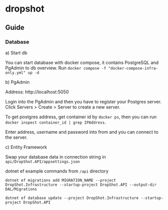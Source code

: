# dropshot

## Guide

### Database

a) Start db

You can start database with docker compose, it contains PostgreSQL and PgAdmin to db overview. Run `docker compose -f "docker-compose-infra-only.yml" up -d`

b) PgAdmin 

Address: http://localhost:5050

Login into the PgAdmin and then you have to register your Postgres server. Click Servers > Create > Server to create a new server.

To get postgres address, get container id by `docker ps`, then you can run `docker inspect container_id | grep IPAddress`.

Enter address, username and password into from and you can connect to the server.

c) Entity Framework

Swap your database data in connection string in `api/DropShot.API/appsettings.json`

dotnet ef example commands from `/api` directory

```
dotnet ef migrations add MIGRATION_NAME --project DropShot.Infrastructure --startup-project DropShot.API --output-dir DAL/Migrations

dotnet ef database update --project DropShot.Infrastructure --startup-project DropShot.API
```

